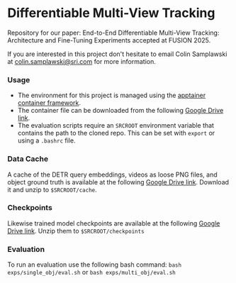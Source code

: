 # Differentiable Multi-View Tracking
Repository for our paper: End-to-End Differentiable Multi-View Tracking: Architecture and Fine-Tuning Experiments accepted at FUSION 2025.

If you are interested in this project don't hesitate to email Colin Samplawski at colin.samplawski@sri.com for more information.

### Usage
- The environment for this project is managed using the [apptainer container framework](https://apptainer.org/docs/user/latest/).
- The container file can be downloaded from the following [Google Drive link](https://drive.google.com/file/d/1gBvVCxps5prjaX_uIMpG-Y3FZJ8XR2uU/view?usp=sharing).
- The evaluation scripts require an `SRCROOT` environment variable that contains the path to the cloned repo. This can be set with `export` or using a `.bashrc` file.

### Data Cache
A cache of the DETR query embeddings, videos as loose PNG files, and object ground truth is available at the following [Google Drive link](https://drive.google.com/file/d/1kfaSOtuHW29-9cI_ZOJ3C_qSBKMtdxWx/view?usp=sharing).
Download it and unzip to `$SRCROOT/cache`.

### Checkpoints
Likewise trained model checkpoints are available at the following [Google Drive link](https://drive.google.com/file/d/1tAHY9aqqIpHoqR1LFHfYC5W6f1oSeGBY/view?usp=sharing). Unzip them to `$SRCROOT/checkpoints`

### Evaluation
To run an evaluation use the following bash command: `bash exps/single_obj/eval.sh` or `bash exps/multi_obj/eval.sh`
